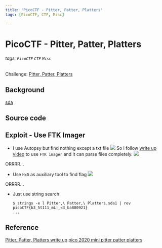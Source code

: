 ```yaml
---
title: 'PicoCTF - Pitter, Patter, Platters'
tags: [PicoCTF, CTF, Misc]

---
```


# PicoCTF - Pitter, Patter, Platters
###### tags: `PicoCTF` `CTF` `Misc`
Challenge: [Pitter, Patter, Platters](https://play.picoctf.org/practice/challenge/87?category=4&page=2)

## Background
[sda](https://blog.gtwang.org/linux/linux-add-format-mount-harddisk/)
## Source code

## Exploit - Use FTK Imager
* I use Autopsy but find nothing except a txt file
![](https://i.imgur.com/7IXjuMn.png)
So I follow [write up video](https://youtu.be/P0wvFs02oKY) to use `FTK imager` and it can parse files completely.
![](https://i.imgur.com/FdC9k3V.png)

ORRRR...

* Use `HxD` as auxiliary tool to find flag
![](https://i.imgur.com/RTIOn1G.png)

ORRRR...

* Just use string search
    ```bash!
    $ strings -e l Pitter,\ Patter,\ Platters.sda1 | rev
    picoCTF{b3_5t111_mL|_<3_ba880921}
    ...
    ```

## Reference
[Pitter, Patter, Platters write up](https://github.com/Dvd848/CTFs/blob/master/2020_picoCTF_Mini/Pitter_Patter_Platters.md)
[pico 2020 mini pitter patter platters](https://youtu.be/P0wvFs02oKY)